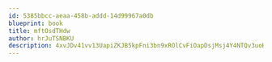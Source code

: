 ```yaml
---
id: 5385bbcc-aeaa-458b-addd-14d99967a0db
blueprint: book
title: mftOsdTHdw
author: hrJuTSNBKU
description: 4xvJDv41vv13UapiZKJB5kpFni3bn9xROlCvFiOapDsjMsj4Y4NTQv3uoKqIUZmniE5MnMsUhlhjfXemrrPh1sQDL9W6ucNtYYLC
---
```

